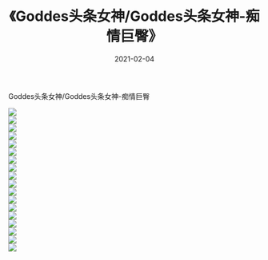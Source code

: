 ﻿---
layout: post
title:  《Goddes头条女神/Goddes头条女神-痴情巨臀》
date:   2021-02-04
img: http://pic.660000.xyz/1:/网络美图/2021/Goddes头条女神/Goddes头条女神-痴情巨臀/000.jpg
categories: [美女, 清纯, 唯美]
---

Goddes头条女神/Goddes头条女神-痴情巨臀

 ![](http://pic.660000.xyz/1:/网络美图/2021/Goddes头条女神/Goddes头条女神-痴情巨臀/001.jpg) <br>![](http://pic.660000.xyz/1:/网络美图/2021/Goddes头条女神/Goddes头条女神-痴情巨臀/002.jpg) <br>![](http://pic.660000.xyz/1:/网络美图/2021/Goddes头条女神/Goddes头条女神-痴情巨臀/003.jpg) <br>![](http://pic.660000.xyz/1:/网络美图/2021/Goddes头条女神/Goddes头条女神-痴情巨臀/004.jpg) <br>![](http://pic.660000.xyz/1:/网络美图/2021/Goddes头条女神/Goddes头条女神-痴情巨臀/005.jpg) <br>![](http://pic.660000.xyz/1:/网络美图/2021/Goddes头条女神/Goddes头条女神-痴情巨臀/006.jpg) <br>![](http://pic.660000.xyz/1:/网络美图/2021/Goddes头条女神/Goddes头条女神-痴情巨臀/007.jpg) <br>![](http://pic.660000.xyz/1:/网络美图/2021/Goddes头条女神/Goddes头条女神-痴情巨臀/008.jpg) <br>![](http://pic.660000.xyz/1:/网络美图/2021/Goddes头条女神/Goddes头条女神-痴情巨臀/009.jpg) <br>![](http://pic.660000.xyz/1:/网络美图/2021/Goddes头条女神/Goddes头条女神-痴情巨臀/010.jpg) <br>![](http://pic.660000.xyz/1:/网络美图/2021/Goddes头条女神/Goddes头条女神-痴情巨臀/011.jpg) <br>![](http://pic.660000.xyz/1:/网络美图/2021/Goddes头条女神/Goddes头条女神-痴情巨臀/012.jpg) <br>![](http://pic.660000.xyz/1:/网络美图/2021/Goddes头条女神/Goddes头条女神-痴情巨臀/013.jpg) <br>![](http://pic.660000.xyz/1:/网络美图/2021/Goddes头条女神/Goddes头条女神-痴情巨臀/014.jpg) <br>![](http://pic.660000.xyz/1:/网络美图/2021/Goddes头条女神/Goddes头条女神-痴情巨臀/015.jpg) <br>![](http://pic.660000.xyz/1:/网络美图/2021/Goddes头条女神/Goddes头条女神-痴情巨臀/016.jpg) <br>![](http://pic.660000.xyz/1:/网络美图/2021/Goddes头条女神/Goddes头条女神-痴情巨臀/017.jpg) <br>![](http://pic.660000.xyz/1:/网络美图/2021/Goddes头条女神/Goddes头条女神-痴情巨臀/018.jpg) <br>
